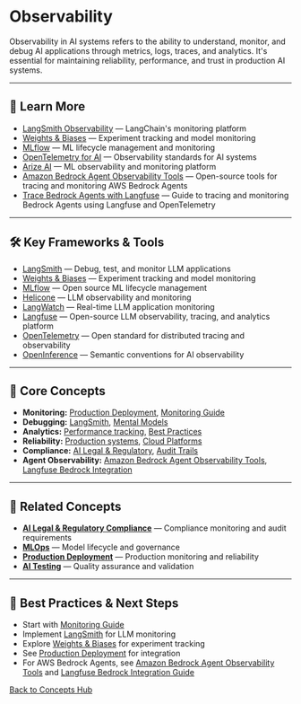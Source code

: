 # Observability

Observability in AI systems refers to the ability to understand, monitor, and debug AI applications through metrics, logs, traces, and analytics. It's essential for maintaining reliability, performance, and trust in production AI systems.

---


## 📖 Learn More

- [LangSmith Observability](https://smith.langchain.com/) — LangChain's monitoring platform
- [Weights & Biases](https://wandb.ai/) — Experiment tracking and model monitoring
- [MLflow](https://mlflow.org/) — ML lifecycle management and monitoring
- [OpenTelemetry for AI](https://opentelemetry.io/) — Observability standards for AI systems
- [Arize AI](https://arize.com/) — ML observability and monitoring platform
- [Amazon Bedrock Agent Observability Tools](https://github.com/awslabs/amazon-bedrock-agent-samples/tree/main/examples/agent_observability) — Open-source tools for tracing and monitoring AWS Bedrock Agents
- [Trace Bedrock Agents with Langfuse](https://langfuse.com/docs/integrations/bedrock/example-bedrock-agents) — Guide to tracing and monitoring Bedrock Agents using Langfuse and OpenTelemetry


---


## 🛠️ Key Frameworks & Tools

- [LangSmith](https://smith.langchain.com/) — Debug, test, and monitor LLM applications
- [Weights & Biases](https://wandb.ai/) — Experiment tracking and model monitoring
- [MLflow](https://mlflow.org/) — Open source ML lifecycle management
- [Helicone](https://helicone.ai/) — LLM observability and monitoring
- [LangWatch](https://langwatch.ai/) — Real-time LLM application monitoring
- [Langfuse](https://langfuse.com/) — Open-source LLM observability, tracing, and analytics platform
- [OpenTelemetry](https://opentelemetry.io/) — Open standard for distributed tracing and observability
- [OpenInference](https://github.com/openinference/openinference) — Semantic conventions for AI observability


---


## 🧠 Core Concepts

- **Monitoring:** [Production Deployment](./production-deployment.md), [Monitoring Guide](../guides/monitoring.md)
- **Debugging:** [LangSmith](https://smith.langchain.com/), [Mental Models](./mental-models.md)
- **Analytics:** [Performance tracking](../guides/monitoring.md), [Best Practices](../guides/best-practices.md)
- **Reliability:** [Production systems](./production-deployment.md), [Cloud Platforms](./cloud-platforms.md)
- **Compliance:** [AI Legal & Regulatory](./ai-legal-regulatory.md), [Audit Trails](./ai-legal-regulatory.md)
- **Agent Observability:** [Amazon Bedrock Agent Observability Tools](https://github.com/awslabs/amazon-bedrock-agent-samples/tree/main/examples/agent_observability), [Langfuse Bedrock Integration](https://langfuse.com/docs/integrations/bedrock/example-bedrock-agents)


---

## 🔗 **Related Concepts**

- **[AI Legal & Regulatory Compliance](./ai-legal-regulatory.md)** — Compliance monitoring and audit requirements
- **[MLOps](./mlops.md)** — Model lifecycle and governance
- **[Production Deployment](./production-deployment.md)** — Production monitoring and reliability
- **[AI Testing](./ai-testing.md)** — Quality assurance and validation

---


## 🚀 Best Practices & Next Steps

- Start with [Monitoring Guide](../guides/monitoring.md)
- Implement [LangSmith](https://smith.langchain.com/) for LLM monitoring
- Explore [Weights & Biases](https://wandb.ai/) for experiment tracking
- See [Production Deployment](./production-deployment.md) for integration
- For AWS Bedrock Agents, see [Amazon Bedrock Agent Observability Tools](https://github.com/awslabs/amazon-bedrock-agent-samples/tree/main/examples/agent_observability) and [Langfuse Bedrock Integration Guide](https://langfuse.com/docs/integrations/bedrock/example-bedrock-agents)

[Back to Concepts Hub](./README.md)

